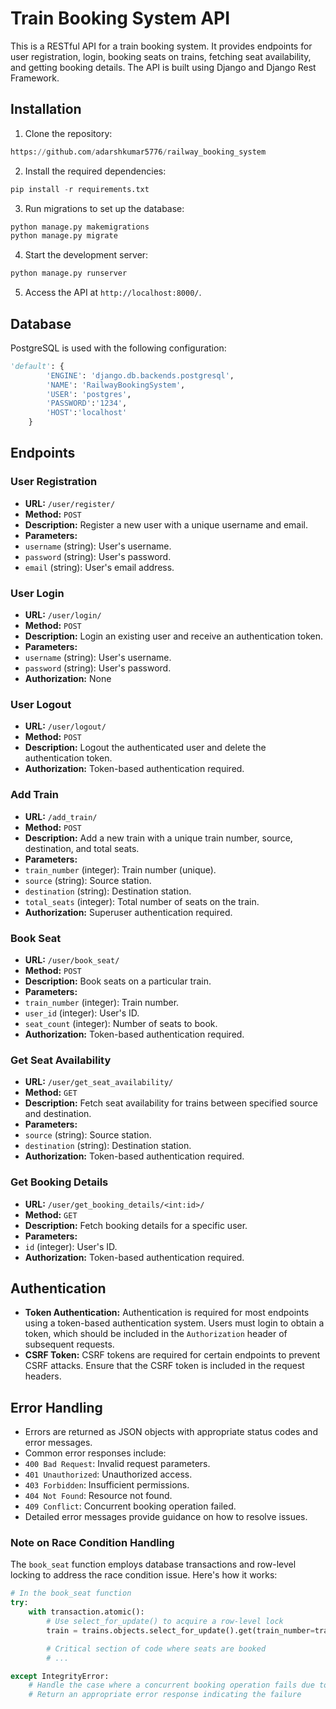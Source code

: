 # Train Booking System API

This is a RESTful API for a train booking system. It provides endpoints for user registration, login, booking seats on trains, fetching seat availability, and getting booking details. The API is built using Django and Django Rest Framework.

## Installation

1. Clone the repository:
```python
https://github.com/adarshkumar5776/railway_booking_system
```

2. Install the required dependencies:
```python
pip install -r requirements.txt
```

3. Run migrations to set up the database:
```python
python manage.py makemigrations
python manage.py migrate
```

4. Start the development server:
```python
python manage.py runserver
```

5. Access the API at `http://localhost:8000/`.

## Database

PostgreSQL is used with the following configuration:

```python
'default': {
        'ENGINE': 'django.db.backends.postgresql',
        'NAME': 'RailwayBookingSystem',
        'USER': 'postgres',
        'PASSWORD':'1234',
        'HOST':'localhost' 
    }
```

## Endpoints

### User Registration

- **URL:** `/user/register/`
- **Method:** `POST`
- **Description:** Register a new user with a unique username and email.
- **Parameters:**
- `username` (string): User's username.
- `password` (string): User's password.
- `email` (string): User's email address.

### User Login

- **URL:** `/user/login/`
- **Method:** `POST`
- **Description:** Login an existing user and receive an authentication token.
- **Parameters:**
- `username` (string): User's username.
- `password` (string): User's password.
- **Authorization:** None

### User Logout

- **URL:** `/user/logout/`
- **Method:** `POST`
- **Description:** Logout the authenticated user and delete the authentication token.
- **Authorization:** Token-based authentication required.

### Add Train

- **URL:** `/add_train/`
- **Method:** `POST`
- **Description:** Add a new train with a unique train number, source, destination, and total seats.
- **Parameters:**
- `train_number` (integer): Train number (unique).
- `source` (string): Source station.
- `destination` (string): Destination station.
- `total_seats` (integer): Total number of seats on the train.
- **Authorization:** Superuser authentication required.

### Book Seat

- **URL:** `/user/book_seat/`
- **Method:** `POST`
- **Description:** Book seats on a particular train.
- **Parameters:**
- `train_number` (integer): Train number.
- `user_id` (integer): User's ID.
- `seat_count` (integer): Number of seats to book.
- **Authorization:** Token-based authentication required.

### Get Seat Availability

- **URL:** `/user/get_seat_availability/`
- **Method:** `GET`
- **Description:** Fetch seat availability for trains between specified source and destination.
- **Parameters:**
- `source` (string): Source station.
- `destination` (string): Destination station.
- **Authorization:** Token-based authentication required.

### Get Booking Details

- **URL:** `/user/get_booking_details/<int:id>/`
- **Method:** `GET`
- **Description:** Fetch booking details for a specific user.
- **Parameters:**
- `id` (integer): User's ID.
- **Authorization:** Token-based authentication required.

## Authentication

- **Token Authentication:** Authentication is required for most endpoints using a token-based authentication system. Users must login to obtain a token, which should be included in the `Authorization` header of subsequent requests.
- **CSRF Token:** CSRF tokens are required for certain endpoints to prevent CSRF attacks. Ensure that the CSRF token is included in the request headers.

## Error Handling

- Errors are returned as JSON objects with appropriate status codes and error messages.
- Common error responses include:
- `400 Bad Request`: Invalid request parameters.
- `401 Unauthorized`: Unauthorized access.
- `403 Forbidden`: Insufficient permissions.
- `404 Not Found`: Resource not found.
- `409 Conflict`: Concurrent booking operation failed.
- Detailed error messages provide guidance on how to resolve issues.

### Note on Race Condition Handling

The `book_seat` function employs database transactions and row-level locking to address the race condition issue. Here's how it works:

```python
# In the book_seat function
try:
    with transaction.atomic():
        # Use select_for_update() to acquire a row-level lock
        train = trains.objects.select_for_update().get(train_number=train_number)

        # Critical section of code where seats are booked
        # ...

except IntegrityError:
    # Handle the case where a concurrent booking operation fails due to row-level lock
    # Return an appropriate error response indicating the failure


